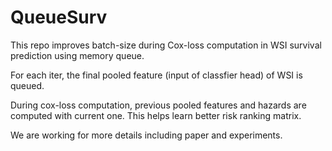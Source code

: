 # QueueSurv
This repo improves batch-size during Cox-loss computation in WSI survival prediction using memory queue.

For each iter, the final pooled feature (input of classfier head) of WSI is queued. 

During cox-loss computation, previous pooled features and hazards are computed with current one. 
This helps learn better risk ranking matrix.

We are working for more details including paper and experiments.
